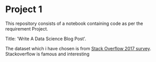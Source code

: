 # Project 1

This repository consists of a notebook containing code as per the requirement Project.

Title: 'Write A Data Science Blog Post'.

The dataset which i have chosen is from [Stack Overflow 2017 survey](https://www.kaggle.com/stackoverflow/so-survey-2017). Stackoverflow is famous and interesting 
